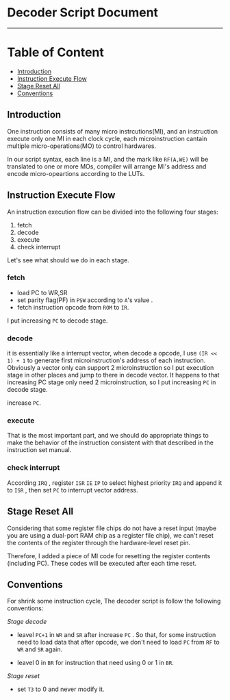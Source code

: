 # Decoder Script Document  <!-- omit in toc -->
---
# Table of Content  <!-- omit in toc -->
- [Introduction](#introduction)
- [Instruction Execute Flow](#instruction-execute-flow)
- [Stage Reset All](#stage-reset-all)
- [Conventions](#conventions)

## Introduction

 One instruction consists of many micro instrcutions(MI), and an instruction execute only one MI in each clock cycle, each microinstruction cantain multiple micro-operations(MO) to control hardwares.

 In our script syntax, each line is a MI, and the mark like `RF(A,WE)` will be translated to one or more MOs, compiler will arrange MI's address and encode micro-opeartions according to the LUTs.

## Instruction Execute Flow

 An instruction execution flow can be divided into the following four stages:

 1. fetch
 2. decode
 3. execute
 4. check interrupt

 Let's see what should we do in each stage.

### fetch
* load PC to WR,SR
* set parity flag(PF) in `PSW` according to `A`'s value .
* fetch instruction opcode from `ROM` to `IR`.
  
I put increasing `PC` to decode stage.
### decode

it is essentially like a interrupt vector, when decode a opcode, I use `(IR << 1) + 1` to generate first microinstruction's address of each instruction. Obviously a vector only can support 2 microinstruction so I put execution stage in other places and jump to there in decode vector. It happens to that increasing PC stage only need 2 microinstruction, so I put increasing `PC` in decode stage.

  increase `PC`.
### execute

 That is the most important part, and we should do appropriate things to make the behavior of the instruction consistent with that described in the instruction set manual.

### check interrupt

According `IRQ` , register `ISR`  `IE`  `IP` to select highest priority `IRQ` and append it to `ISR` , then set `PC` to interrupt vector address.

## Stage Reset All

 Considering that some register file chips do not have a reset input (maybe you are using a dual-port RAM chip as a register file chip), we can't reset the contents of the register through the hardware-level reset pin.

 Therefore, I added a piece of MI code for resetting the register contents (including PC). These codes will be executed after each time reset.

## Conventions

 For shrink some instruction cycle, The decoder script is follow the following conventions:

 *Stage decode*
- leavel `PC+1` in `WR` and `SR` after increase `PC` . So that, for some instruction need to load data that after opcode, we don't need to load `PC` from `RF` to `WR` and `SR` again.

- leavel 0 in `BR` for instruction that need using 0 or 1 in `BR`.

 *Stage reset*
- set `T3` to 0 and never modify it.